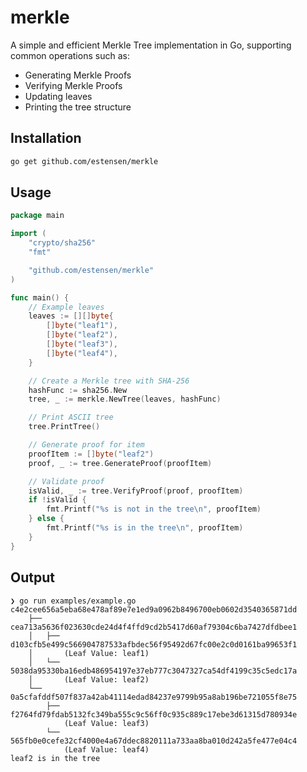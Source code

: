 # merkle

A simple and efficient Merkle Tree implementation in Go, supporting common operations such as:

- Generating Merkle Proofs
- Verifying Merkle Proofs
- Updating leaves
- Printing the tree structure

## Installation

```bash
go get github.com/estensen/merkle
```

## Usage

```go
package main

import (
	"crypto/sha256"
	"fmt"

	"github.com/estensen/merkle"
)

func main() {
	// Example leaves
	leaves := [][]byte{
		[]byte("leaf1"),
		[]byte("leaf2"),
		[]byte("leaf3"),
		[]byte("leaf4"),
	}

	// Create a Merkle tree with SHA-256
	hashFunc := sha256.New
	tree, _ := merkle.NewTree(leaves, hashFunc)

	// Print ASCII tree
	tree.PrintTree()

	// Generate proof for item
	proofItem := []byte("leaf2")
	proof, _ := tree.GenerateProof(proofItem)

	// Validate proof
	isValid, _ := tree.VerifyProof(proof, proofItem)
	if !isValid {
		fmt.Printf("%s is not in the tree\n", proofItem)
	} else {
		fmt.Printf("%s is in the tree\n", proofItem)
	}
}
```

## Output

```
❯ go run examples/example.go
c4e2cee656a5eba68e478af89e7e1ed9a0962b8496700eb0602d3540365871dd
    ├── cea713a5636f023630cde24d4f4ffd9cd2b5417d60af79304c6ba7427dfdbee1
    │   ├── d103cfb5e499c566904787533afbdec56f95492d67fc00e2c0d0161ba99653f1
    │       (Leaf Value: leaf1)
    │   └── 5038da95330ba16edb486954197e37eb777c3047327ca54df4199c35c5edc17a
    │       (Leaf Value: leaf2)
    └── 0a5cfafddf507f837a42ab41114edad84237e9799b95a8ab196be721055f8e75
        ├── f2764fd79fdab5132fc349ba555c9c56ff0c935c889c17ebe3d61315d780934e
            (Leaf Value: leaf3)
        └── 565fb0e0cefe32cf4000e4a67ddec8820111a733aa8ba010d242a5fe477e04c4
            (Leaf Value: leaf4)
leaf2 is in the tree

```
